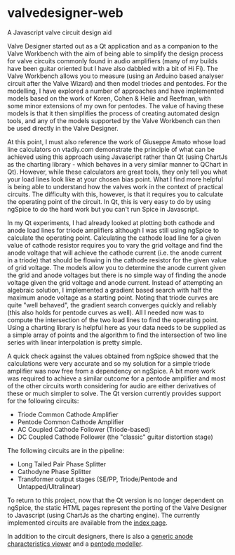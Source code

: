 # valvedesigner-web
A Javascript valve circuit design aid

Valve Designer started out as a Qt application and as a companion to the Valve Workbench with the aim of being able to simplify the design process for valve circuits commonly found in audio amplifiers (many of my builds have been guitar oriented but I have also dabbled with a bit of Hi Fi). The Valve Workbench allows you to measure (using an Arduino based analyser circuit after the Valve Wizard) and then model triodes and pentodes. For the modelling, I have explored a number of approaches and have implemented models based on the work of Koren, Cohen & Helie and Reefman, with some minor extensions of my own for pentodes. The value of having these models is that it then simplifies the process of creating automated design tools, and any of the models supported by the Valve Workbench can then be used directly in the Valve Designer.

At this point, I must also reference the work of Giuseppe Amato whose load line calculators on vtadiy.com demonstrate the principle of what can be achieved using this approach using Javascript rather than Qt (using ChartJs as the charting library - which behaves in a very similar manner to QChart in Qt). However, while these calculators are great tools, they only tell you what your load lines look like at your chosen bias point. What I find more helpful is being able to understand how the valves work in the context of practical circuits. The difficulty with this, however, is that it requires you to calculate the operating point of the circuit. In Qt, this is very easy to do by using ngSpice to do the hard work but you can't run Spice in Javascript.

In my Qt experiments, I had already looked at plotting both cathode and anode load lines for triode amplifiers although I was still using ngSpice to calculate the operating point. Calculating the cathode load line for a given value of cathode resistor requires you to vary the grid voltage and find the anode voltage that will achieve the cathode current (i.e. the anode current in a triode) that should be flowing in the cathode resistor for the given value of grid voltage. The models allow you to determine the anode current given the grid and anode voltages but there is no simple way of finding the anode voltage given the grid voltage and anode current. Instead of attempting an algebraic solution, I implemented a gradient based search with half the maximum anode voltage as a starting point. Noting that triode curves are quite "well behaved", the gradient search converges quickly and reliably (this also holds for pentode curves as well). All I needed now was to compute the intersection of the two load lines to find the operating point. Using a charting library is helpful here as your data needs to be supplied as a simple array of points and the algorithm to find the intersection of two line series with linear interpolation is pretty simple.

A quick check against the values obtained from ngSpice showed that the calculations were very accurate and so my solution for a simple triode amplifier was now free from a dependency on ngSpice. A bit more work was required to achieve a similar outcome for a pentode amplifier and most of the other circuits worth considering for audio are either derivatives of these or much simpler to solve. The Qt version currently provides support for the following circuits:
* Triode Common Cathode Amplifier
* Pentode Common Cathode Amplifier
* AC Coupled Cathode Follower (Triode-based)
* DC Coupled Cathode Follower (the "classic" guitar distortion stage)

The following circuits are in the pipeline:
* Long Tailed Pair Phase Splitter
* Cathodyne Phase Splitter
* Transformer output stages (SE/PP, Triode/Pentode and Untapped/Ultralinear)

To return to this project, now that the Qt version is no longer dependent on ngSpice, the static HTML pages represent the porting of the Valve Designer to Javascript (using ChartJs as the charting engine). The currently implemented circuits are available from the [index page](https://olivergardiner.github.io/valvedesigner-web/public/designer.html).

In addition to the circuit designers, there is also a [generic anode characteristics viewer](https://olivergardiner.github.io/valvedesigner-web/public/characteristics.html) and a [pentode modeller](https://olivergardiner.github.io/valvedesigner-web/public/pentodemodeller.html).